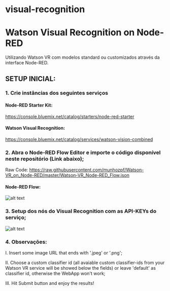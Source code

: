 # visual-recognition


# Watson Visual Recognition on Node-RED

Utilizando Watson VR com modelos standard ou customizados através da interface Node-RED.

## SETUP INICIAL:

### 1. Crie instâncias dos seguintes serviços

#### Node-RED Starter Kit: 

https://console.bluemix.net/catalog/starters/node-red-starter

#### Watson Visual Recognition:

https://console.bluemix.net/catalog/services/watson-vision-combined

### 2. Abra o  Node-RED Flow Editor e importe o código disponível neste repositório (Link abaixo);

Raw Code: https://raw.githubusercontent.com/munhozpf/Watson-VR_on_Node-RED/master/Watson-VR_Node-RED_Flow.json

#### Node-RED Flow:

![alt text](https://i.imgur.com/oG8FYYF.png)

### 3. Setup dos nós do Visual Recognition com as API-KEYs do serviço;

![alt text](https://i.imgur.com/DoyHIjv.png)


### 4. Observações:

I. Insert some image URL that ends with '.jpeg' or '.png';

II. Choose a custom classifier id (all avaiable custom classifier-ids from your Watson VR service will be showed below the fields) or leave 'default' as classifier id, otherwise the WebApp won't work;

III. Hit Submit button and enjoy the results!
